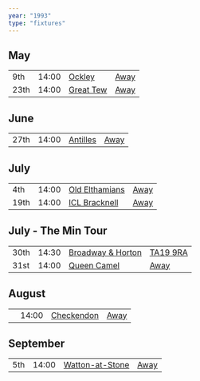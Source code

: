 ```yaml
---
year: "1993"
type: "fixtures"
---
```


## May

|  |  |  |  |
|:---|:---|:---|:---|
| 9th | 14:00 | [Ockley](/1993/ockley) | [Away](https://goo.gl/maps/vmhvFhbrVZGrsXAAA) |
| 23th | 14:00 | [Great Tew](/1993/great-tew) | [Away]() |

## June

|  |  |  |  |
|:---|:---|:---|:---|
| 27th | 14:00 | [Antilles](/1993/antilles) | [Away]() |

## July

|  |  |  |  |
|:---|:---|:---|:---|
| 4th | 14:00 | [Old Elthamians](/1993/old-elthamians) | [Away](https://goo.gl/maps/FQbBNZQTFggEmhfv9) |
| 19th | 14:00 | [ICL Bracknell](/1993/icl-bracknell) | [Away]() |

## July - The Min Tour

|  |  |  |  |
|:---|:---|:---|:---|
| 30th | 14:30 | [Broadway & Horton](/1993/broadway-and-horton) | [TA19 9RA](https//goo.gl/maps/hVamJL8if6v) |
| 31st | 14:00 | [Queen Camel](/1993/queen-camel) | [Away]() |

## August

|  |  |  |  |
|:---|:---|:---|:---|
|  | 14:00 | [Checkendon](/1993/checkendon) | [Away]() | 

## September

|  |  |  |  |
|:---|:---|:---|:---|
| 5th | 14:00 | [Watton-at-Stone](/1993/watton-at-stone) | [Away](https://goo.gl/maps/JPBQawMsjLgYtVHk9) |